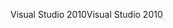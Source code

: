 <span data-ttu-id="8ea95-101">Visual Studio 2010</span><span class="sxs-lookup"><span data-stu-id="8ea95-101">Visual Studio 2010</span></span>